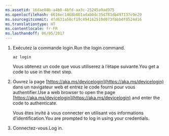 ```yaml
---
ms.assetid: 16dae88b-a4b8-4bfd-aa3c-25245a9ad975
ms.openlocfilehash: 6616ec1468b861adab0dc35d783db497137c9e20
ms.sourcegitcommit: 4fd631a58cf19c494162510d073fbbbdf0524d16
ms.translationtype: HT
ms.contentlocale: fr-FR
ms.lasthandoff: 06/05/2017
---
```

1. <span data-ttu-id="60882-101">Exécutez la commande login.</span><span class="sxs-lookup"><span data-stu-id="60882-101">Run the login command.</span></span>

    ```azurecli-interactive
    az login
    ```

   <span data-ttu-id="60882-102">Vous obtenez un code que vous utiliserez à l’étape suivante.</span><span class="sxs-lookup"><span data-stu-id="60882-102">You get a code to use in the next step.</span></span> 

1. <span data-ttu-id="60882-103">Ouvrez la page [https://aka.ms/devicelogin](https://aka.ms/devicelogin)
    dans un navigateur web et entrez le code fourni pour vous authentifier.</span><span class="sxs-lookup"><span data-stu-id="60882-103">Use a web browser to open the page [https://aka.ms/devicelogin](https://aka.ms/devicelogin)
 and enter the code to authenticate.</span></span>

    <span data-ttu-id="60882-104">Vous êtes invité à vous connecter en utilisant vos informations d’identification.</span><span class="sxs-lookup"><span data-stu-id="60882-104">You are prompted to log in using your credentials.</span></span>

1. <span data-ttu-id="60882-105">Connectez-vous.</span><span class="sxs-lookup"><span data-stu-id="60882-105">Log in.</span></span>
 
